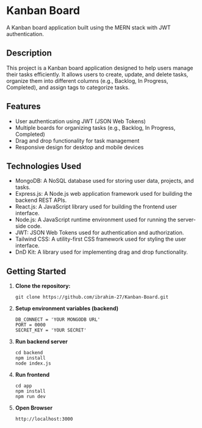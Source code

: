 # Kanban Board

A Kanban board application built using the MERN stack with JWT authentication.

## Description

This project is a Kanban board application designed to help users manage their tasks efficiently. It allows users to create, update, and delete tasks, organize them into different columns (e.g., Backlog, In Progress, Completed), and assign tags to categorize tasks.

## Features

- User authentication using JWT (JSON Web Tokens)
- Multiple boards for organizing tasks (e.g., Backlog, In Progress, Completed)
- Drag and drop functionality for task management
- Responsive design for desktop and mobile devices

## Technologies Used

- MongoDB: A NoSQL database used for storing user data, projects, and tasks.
- Express.js: A Node.js web application framework used for building the backend REST APIs.
- React.js: A JavaScript library used for building the frontend user interface.
- Node.js: A JavaScript runtime environment used for running the server-side code.
- JWT: JSON Web Tokens used for authentication and authorization.
- Tailwind CSS: A utility-first CSS framework used for styling the user interface.
- DnD Kit: A library used for implementing drag and drop functionality.

## Getting Started

1.  **Clone the repository:**

    ```
    git clone https://github.com/ibrahim-27/Kanban-Board.git
    ```

2.  **Setup environment variables (backend)**
    ```
    DB_CONNECT = 'YOUR MONGODB URL'
    PORT = 0000
    SECRET_KEY = 'YOUR SECRET'
    ```

3.  **Run backend server**
    ```
    cd backend
    npm install
    node index.js
    ```
4.  **Run frontend**
    ```
    cd app
    npm install
    npm run dev
    ```
5. **Open Browser**
    ```
    http://localhost:3000
    ```
